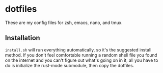 # dotfiles

These are my config files for zsh, emacs, nano, and tmux.

## Installation

`install.sh` will run everything automatically, so it's the suggested install method. If you don't feel comfortable running a random shell file you found on the internet and you can't figure out what's going on in it, all you have to do is initialize the rust-mode submodule, then copy the dotfiles.

